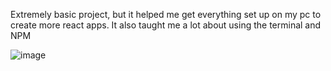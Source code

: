 Extremely basic project, but it helped me get everything set up on my pc to create more react apps. It also taught me a lot about using the terminal and NPM

![image](https://user-images.githubusercontent.com/99769547/168141632-30575ea1-e845-44eb-a4ea-78b87c3fa339.png)
